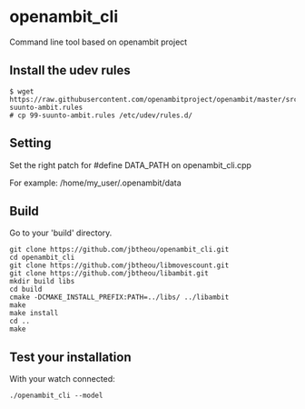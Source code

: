 openambit_cli
=============

Command line tool based on openambit project

## Install the udev rules

```
$ wget https://raw.githubusercontent.com/openambitproject/openambit/master/src/openambit/deployment/99-suunto-ambit.rules
# cp 99-suunto-ambit.rules /etc/udev/rules.d/
```

## Setting

Set the right patch for #define DATA_PATH on openambit_cli.cpp

For example: /home/my_user/.openambit/data

## Build

Go to your 'build' directory.

```
git clone https://github.com/jbtheou/openambit_cli.git
cd openambit_cli
git clone https://github.com/jbtheou/libmovescount.git
git clone https://github.com/jbtheou/libambit.git
mkdir build libs
cd build
cmake -DCMAKE_INSTALL_PREFIX:PATH=../libs/ ../libambit
make
make install
cd ..
make
```
## Test your installation

With your watch connected:

```
./openambit_cli --model
```
